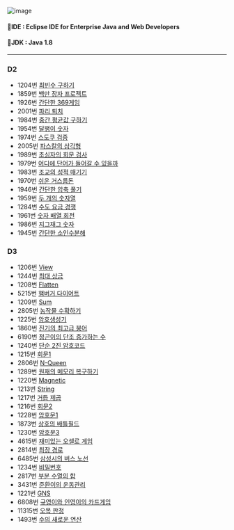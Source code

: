 ![image](https://github.com/user-attachments/assets/3a638bb7-34d8-4161-85ca-93d4e0da8ffb)

#### 🚩IDE : Eclipse IDE for Enterprise Java and Web Developers
#### 🚩JDK : Java 1.8

---

### D2
- 1204번 [최빈수 구하기](https://github.com/HOONSSAC/SWEA-coding-test/blob/main/src/SWEA_1204.java)
- 1859번 [백만 장자 프로젝트](https://github.com/HOONSSAC/SWEA-coding-test/blob/main/src/SWEA_1859.java)
- 1926번 [간단한 369게임](https://github.com/HOONSSAC/SWEA-coding-test/blob/main/src/SWEA_1926.java)
- 2001번 [파리 퇴치](https://github.com/HOONSSAC/SWEA-coding-test/blob/main/src/SWEA_2001.java)
- 1984번 [중간 평균값 구하기](https://github.com/HOONSSAC/SWEA-coding-test/blob/main/src/SWEA_1984.java)
- 1954번 [달팽이 숫자](https://github.com/HOONSSAC/SWEA-coding-test/blob/main/src/SWEA_1954.java)
- 1974번 [스도쿠 검증](https://github.com/HOONSSAC/SWEA-coding-test/blob/main/src/SWEA_1974.java)
- 2005번 [파스칼의 삼각형](https://github.com/HOONSSAC/SWEA-coding-test/blob/main/src/SWEA_2005.java)
- 1989번 [초심자의 회문 검사](https://github.com/HOONSSAC/SWEA-coding-test/blob/main/src/SWEA_1989.java)
- 1979번 [어디에 단어가 들어갈 수 있을까](https://github.com/HOONSSAC/SWEA-coding-test/blob/main/src/SWEA_1979.java)
- 1983번 [조교의 성적 매기기](https://github.com/HOONSSAC/SWEA-coding-test/blob/main/src/SWEA_1983.java)
- 1970번 [쉬운 거스름돈](https://github.com/HOONSSAC/SWEA-coding-test/blob/main/src/SWEA_1970.java)
- 1946번 [간단한 압축 풀기](https://github.com/HOONSSAC/SWEA-coding-test/blob/main/src/SWEA_1946.java)
- 1959번 [두 개의 숫자열](https://github.com/HOONSSAC/SWEA-coding-test/blob/main/src/SWEA_1959.java)
- 1284번 [수도 요금 경쟁](https://github.com/HOONSSAC/SWEA-coding-test/blob/main/src/SWEA_1284.java)
- 1961번 [숫자 배열 회전](https://github.com/HOONSSAC/SWEA-coding-test/blob/main/src/SWEA_1961.java)
- 1986번 [지그재그 숫자](https://github.com/HOONSSAC/SWEA-coding-test/blob/main/src/SWEA_1986.java)
- 1945번 [간단한 소인수분해](https://github.com/HOONSSAC/SWEA-coding-test/blob/main/src/SWEA_1945.java)

  
### D3
- 1206번 [View](https://github.com/HOONSSAC/SWEA-coding-test/blob/main/src/SWEA_1206.java)
- 1244번 [최대 상금](https://github.com/HOONSSAC/SWEA-coding-test/blob/main/src/SWEA_1244.java)
- 1208번 [Flatten](https://github.com/HOONSSAC/SWEA-coding-test/blob/main/src/SWEA_1208.java)
- 5215번 [햄버거 다이어트](https://github.com/HOONSSAC/SWEA-coding-test/blob/main/src/SWEA_5125.java)
- 1209번 [Sum](https://github.com/HOONSSAC/SWEA-coding-test/blob/main/src/SWEA_1209.java)
- 2805번 [농작물 수확하기](https://github.com/HOONSSAC/SWEA-coding-test/blob/main/src/SWEA_2805.java)
- 1225번 [암호생성기](https://github.com/HOONSSAC/SWEA-coding-test/blob/main/src/SWEA_1225.java)
- 1860번 [진기의 최고급 붕어](https://github.com/HOONSSAC/SWEA-coding-test/blob/main/src/SWEA_1860.java)
- 6190번 [정곤이의 단조 증가하는 수](https://github.com/HOONSSAC/SWEA-coding-test/blob/main/src/SWEA_6190.java)
- 1240번 [단순 2진 암호코드](https://github.com/HOONSSAC/SWEA-coding-test/blob/main/src/SWEA_1240.java)
- 1215번 [회문1](https://github.com/HOONSSAC/SWEA-coding-test/blob/main/src/SWEA_1240.java)
- 2806번 [N-Queen](https://github.com/HOONSSAC/SWEA-coding-test/blob/main/src/SWEA_2806.java)
- 1289번 [원재의 메모리 복구하기](https://github.com/HOONSSAC/SWEA-coding-test/blob/main/src/SWEA_1289.java)
- 1220번 [Magnetic](https://github.com/HOONSSAC/SWEA-coding-test/blob/main/src/SWEA_1220.java)
- 1213번 [String](https://github.com/HOONSSAC/SWEA-coding-test/blob/main/src/SWEA_1213.java)
- 1217번 [거듭 제곱](https://github.com/HOONSSAC/SWEA-coding-test/blob/main/src/SWEA_1217.java)
- 1216번 [회문2](https://github.com/HOONSSAC/SWEA-coding-test/blob/main/src/SWEA_1216.java)
- 1228번 [암호문1](https://github.com/HOONSSAC/SWEA-coding-test/blob/main/src/SWEA_1228.java)
- 1873번 [상호의 배틀필드](https://github.com/HOONSSAC/SWEA-coding-test/blob/main/src/SWEA_1873.java)
- 1230번 [암호문3](https://github.com/HOONSSAC/SWEA-coding-test/blob/main/src/SWEA_1230.java)
- 4615번 [재미있는 오셀로 게임](https://github.com/HOONSSAC/SWEA-coding-test/blob/main/src/SWEA_4615.java)
- 2814번 [최장 경로](https://github.com/HOONSSAC/SWEA-coding-test/blob/main/src/SWEA_2814.java)
- 6485번 [삼성시의 버스 노선](https://github.com/HOONSSAC/SWEA-coding-test/blob/main/src/SWEA_6485.java)
- 1234번 [비밀번호](https://github.com/HOONSSAC/SWEA-coding-test/blob/main/src/SWEA_1234.java)
- 2817번 [부분 수열의 합](https://github.com/HOONSSAC/SWEA-coding-test/blob/main/src/SWEA_2817.java)
- 3431번 [준환이의 운동관리](https://github.com/HOONSSAC/SWEA-coding-test/blob/main/src/SWEA_3431.java)
- 1221번 [GNS](https://github.com/HOONSSAC/SWEA-coding-test/blob/main/src/SWEA_1221.java)
- 6808번 [규영이와 인영이의 카드게임](https://github.com/HOONSSAC/SWEA-coding-test/blob/main/src/SWEA_6808.java)
- 11315번 [오목 판정](https://github.com/HOONSSAC/SWEA-coding-test/blob/main/src/SWEA_11315.java)
- 1493번 [수의 새로운 연산](https://github.com/HOONSSAC/SWEA-coding-test/blob/main/src/SWEA_1493.java)
  
